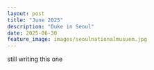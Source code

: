 ```yaml
---
layout: post
title: "June 2025"
description: "Duke in Seoul"
date: 2025-06-30
feature_image: images/seoulnationalmusuem.jpg
---
```


still writing this one 

<!--more-->

